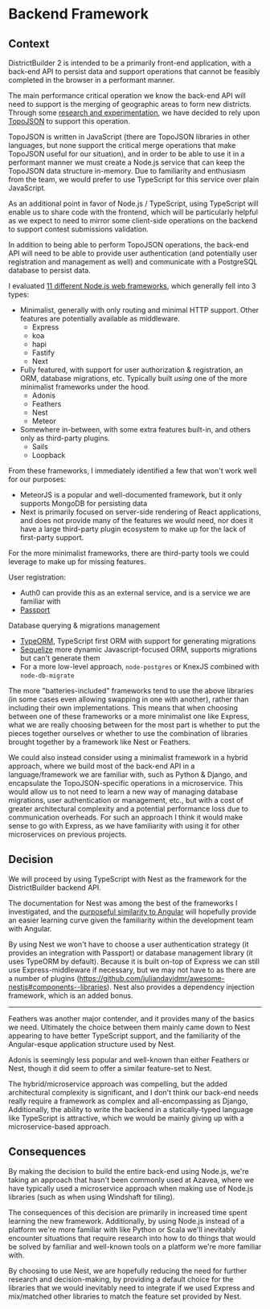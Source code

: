 Backend Framework
==================

Context
-------

DistrictBuilder 2 is intended to be a primarily front-end application, with a back-end API to persist data and support operations that cannot be feasibly completed in the browser in a performant manner.

The main performance critical operation we know the back-end API will need to support is the merging of geographic areas to form new districts. Through some [research and experimentation](https://docs.google.com/document/d/1znHcDr1wXQ1vr6cNiI5Y9gl5uwIveVPj659Wpug70Is/edit?usp=sharing), we have decided to rely upon [TopoJSON](https://github.com/topojson/topojson) to support this operation.

TopoJSON is written in JavaScript (there are TopoJSON libraries in other languages, but none support the critical merge operations that make TopoJSON useful for our situation), and in order to be able to use it in a performant manner we must create a Node.js service that can keep the TopoJSON data structure in-memory. Due to familiarity and enthusiasm from the team, we would prefer to use TypeScript for this service over plain JavaScript.

As an additional point in favor of Node.js / TypeScript, using TypeScript will enable us to share code with the frontend, which will be particularly helpful as we expect to need to mirror some client-side operations on the backend to support contest submissions validation.

In addition to being able to perform TopoJSON operations, the back-end API will need to be able to provide user authentication (and potentially user registration and management as well) and communicate with a PostgreSQL database to persist data.

I evaluated [11 different Node.js web frameworks](https://docs.google.com/spreadsheets/d/1zLixcL1Xt53iYPkvzDHidg48uyKrevO7i7zj6EiBMBA/edit?usp=sharing), which generally fell into 3 types:

- Minimalist, generally with only routing and minimal HTTP support. Other features are potentially available as middleware.
   - Express
   - koa
   - hapi
   - Fastify
   - Next
 - Fully featured, with support for user authorization & registration, an ORM, database migrations, etc. Typically built *using* one of the more minimalist frameworks under the hood.
   - Adonis
   - Feathers
   - Nest
   - Meteor
 - Somewhere in-between, with some extra features built-in, and others only as third-party plugins.
   - Sails
   - Loopback


From these frameworks, I immediately identified a few that won't work well for our purposes:
 - MeteorJS is a popular and well-documented framework, but it only supports MongoDB for persisting data
 - Next is primarily focused on server-side rendering of React applications, and does not provide many of the features we would need, nor does it have a large third-party plugin ecosystem to make up for the lack of first-party support.


For the more minimalist frameworks, there are third-party tools we could leverage to make up for missing features.

User registration:
 - Auth0 can provide this as an external service, and is a service we are familiar with
 - [Passport](http://www.passportjs.org/docs/)

Database querying & migrations management
 - [TypeORM](https://typeorm.io/#/), TypeScript first ORM with support for generating migrations
 - [Sequelize](https://sequelize.org/) more dynamic Javascript-focused ORM, supports migrations but can't generate them
 - For a more low-level approach, `node-postgres` or KnexJS combined with `node-db-migrate`


The more "batteries-included" frameworks tend to use the above libraries (in some cases even allowing swapping in one with another), rather than including their own implementations. This means that when choosing between one of these frameworks or a more minimalist one like Express, what we are really choosing between for the most part is whether to put the pieces together ourselves or whether to use the combination of libraries brought together by a framework like Nest or Feathers.


We could also instead consider using a minimalist framework in a hybrid approach, where we build most of the back-end API in a language/framework we are familiar with, such as Python & Django, and encapsulate the TopoJSON-specific operations in a microservice. This would allow us to not need to learn a new way of managing database migrations, user authentication or management, etc., but with a cost of greater architectural complexity and a potential performance loss due to communication overheads. For such an approach I think it would make sense to go with Express, as we have familiarity with using it for other microservices on previous projects.


Decision
--------

We will proceed by using TypeScript with Nest as the framework for the DistrictBuilder backend API.

The documentation for Nest was among the best of the frameworks I investigated, and the [purposeful similarity to Angular](https://codesandbox.io/s/jjo90y00xw?from-embed) will hopefully provide an easier learning curve given the familiarity within the development team with Angular.

By using Nest we won't have to choose a user authentication strategy (it provides an integration with Passport) or database management library (it uses TypeORM by default). Because it is built on-top of Express we can still use Express-middleware if necessary, but we may not have to as there are a number of plugins (https://github.com/juliandavidmr/awesome-nestjs#components--libraries). Nest also provides a dependency injection framework, which is an added bonus.

---

Feathers was another major contender, and it provides many of the basics we need. Ultimately the choice between them mainly came down to Nest appearing to have better TypeScript support, and the familiarity of the Angular-esque application structure used by Nest.

Adonis is seemingly less popular and well-known than either Feathers or Nest, though it did seem to offer a similar feature-set to Nest.

The hybrid/microservice approach was compelling, but the added architectural complexity is significant, and I don't think our back-end needs really require a framework as complex and all-encompassing as Django, Additionally, the ability to write the backend in a statically-typed language like TypeScript is attractive, which we would be mainly giving up with a microservice-based approach.


Consequences
------------

By making the decision to build the entire back-end using Node.js, we're taking an approach that hasn't been commonly used at Azavea, where we have typically used a microservice approach when making use of Node.js libraries (such as when using Windshaft for tiling).

The consequences of this decision are primarily in increased time spent learning the new framework. Additionally, by using Node.js instead of a platform we're more familiar with like Python or Scala we'll inevitably encounter situations that require research into how to do things that would be solved by familiar and well-known tools on a platform we're more familiar with.

By choosing to use Nest, we are hopefully reducing the need for further research and decision-making, by providing a default choice for the libraries that we would inevitably need to integrate if we used Express and mix/matched other libraries to match the feature set provided by Nest.
